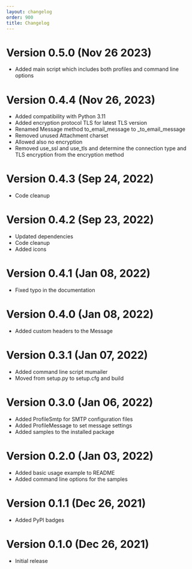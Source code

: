 ```yaml
---
layout: changelog
order: 900
title: Changelog
---
```

# Version 0.5.0 (Nov 26 2023)

* Added main script which includes both profiles and
  command line options

# Version 0.4.4 (Nov 26, 2023)

* Added compatibility with Python 3.11
* Added encryption protocol TLS for latest TLS version
* Renamed Message method to_email_message to _to_email_message
* Removed unused Attachment charset
* Allowed also no encryption
* Removed use_ssl and use_tls and determine the connection type and TLS
  encryption from the encryption method

# Version 0.4.3 (Sep 24, 2022)

* Code cleanup

# Version 0.4.2 (Sep 23, 2022)

* Updated dependencies
* Code cleanup
* Added icons

# Version 0.4.1 (Jan 08, 2022)

* Fixed typo in the documentation

# Version 0.4.0 (Jan 08, 2022)

* Added custom headers to the Message

# Version 0.3.1 (Jan 07, 2022)

* Added command line script mumailer
* Moved from setup.py to setup.cfg and build

# Version 0.3.0 (Jan 06, 2022)

* Added ProfileSmtp for SMTP configuration files
* Added ProfileMessage to set message settings
* Added samples to the installed package

# Version 0.2.0 (Jan 03, 2022)

* Added basic usage example to README
* Added command line options for the samples

# Version 0.1.1 (Dec 26, 2021)

* Added PyPI badges

# Version 0.1.0 (Dec 26, 2021)

* Initial release
